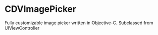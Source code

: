 # CDVImagePicker
Fully customizable image picker written in Objective-C. Subclassed from UIViewController
